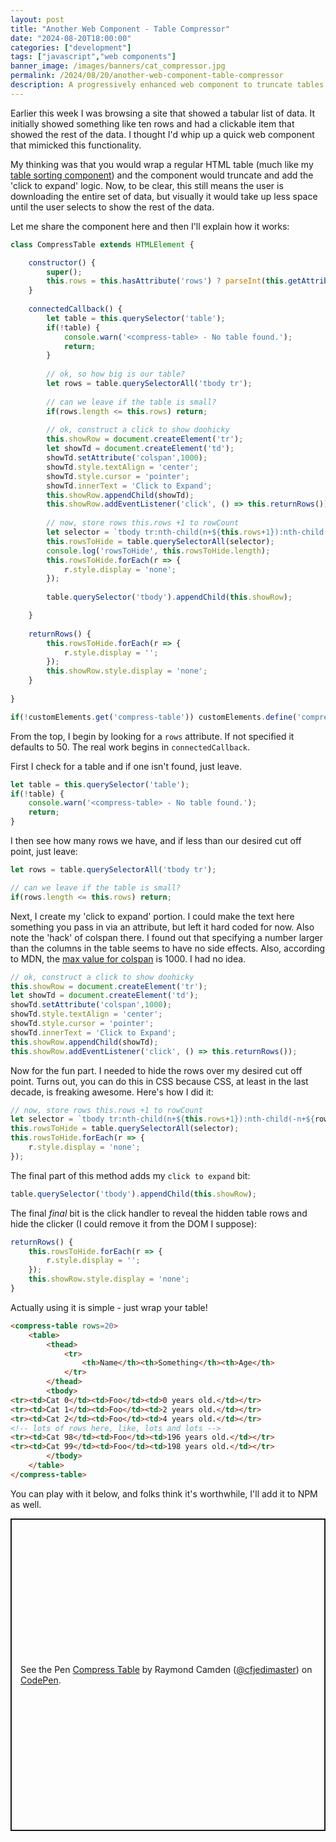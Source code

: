 ```yaml
---
layout: post
title: "Another Web Component - Table Compressor"
date: "2024-08-20T18:00:00"
categories: ["development"]
tags: ["javascript","web components"]
banner_image: /images/banners/cat_compressor.jpg
permalink: /2024/08/20/another-web-component-table-compressor
description: A progressively enhanced web component to truncate tables.
---
```


Earlier this week I was browsing a site that showed a tabular list of data. It initially showed something like ten rows and had a clickable item that showed the rest of the data. I thought I'd whip up a quick web component that mimicked this functionality. 

My thinking was that you would wrap a regular HTML table (much like my [table sorting component](https://www.raymondcamden.com/2024/06/10/table-sorter-available-via-npm)) and the component would truncate and add the 'click to expand' logic. Now, to be clear, this still means the user is downloading the entire set of data, but visually it would take up less space until the user selects to show the rest of the data. 

Let me share the component here and then I'll explain how it works:

```js
class CompressTable extends HTMLElement {

	constructor() {
		super();
		this.rows = this.hasAttribute('rows') ? parseInt(this.getAttribute('rows'),10) : 50;
	}
	
	connectedCallback() {
		let table = this.querySelector('table');
		if(!table) {
			console.warn('<compress-table> - No table found.');
			return;
		}
		
		// ok, so how big is our table?
		let rows = table.querySelectorAll('tbody tr');
		
		// can we leave if the table is small?
		if(rows.length <= this.rows) return;
		
		// ok, construct a click to show doohicky
		this.showRow = document.createElement('tr');
		let showTd = document.createElement('td');
		showTd.setAttribute('colspan',1000);
		showTd.style.textAlign = 'center';
		showTd.style.cursor = 'pointer';
		showTd.innerText = 'Click to Expand';
		this.showRow.appendChild(showTd);
		this.showRow.addEventListener('click', () => this.returnRows());
		
		// now, store rows this.rows +1 to rowCount
		let selector = `tbody tr:nth-child(n+${this.rows+1}):nth-child(-n+${rows.length})`;
		this.rowsToHide = table.querySelectorAll(selector);
		console.log('rowsToHide', this.rowsToHide.length);
		this.rowsToHide.forEach(r => {
			r.style.display = 'none';
		});
		
		table.querySelector('tbody').appendChild(this.showRow);

	}
	
	returnRows() {
		this.rowsToHide.forEach(r => {
			r.style.display = '';
		});
		this.showRow.style.display = 'none';		
	}
	
}

if(!customElements.get('compress-table')) customElements.define('compress-table', CompressTable);
```

From the top, I begin by looking for a `rows` attribute. If not specified it defaults to 50. The real work begins in `connectedCallback`.

First I check for a table and if one isn't found, just leave. 

```js
let table = this.querySelector('table');
if(!table) {
	console.warn('<compress-table> - No table found.');
	return;
}
```

I then see how many rows we have, and if less than our desired cut off point, just leave:

```js
let rows = table.querySelectorAll('tbody tr');

// can we leave if the table is small?
if(rows.length <= this.rows) return;
```

Next, I create my 'click to expand' portion. I could make the text here something you pass in via an attribute, but left it hard coded for now. Also note the 'hack' of colspan there. I found out that specifying a number larger than the columns in the table seems to have no side effects. Also, according to MDN, the [max value for colspan](https://developer.mozilla.org/en-US/docs/Web/HTML/Element/td#colspan) is 1000. I had no idea.

```js
// ok, construct a click to show doohicky
this.showRow = document.createElement('tr');
let showTd = document.createElement('td');
showTd.setAttribute('colspan',1000);
showTd.style.textAlign = 'center';
showTd.style.cursor = 'pointer';
showTd.innerText = 'Click to Expand';
this.showRow.appendChild(showTd);
this.showRow.addEventListener('click', () => this.returnRows());
```

Now for the fun part. I needed to hide the rows over my desired cut off point. Turns out, you can do this in CSS because CSS, at least in the last decade, is freaking awesome. Here's how I did it:

```js
// now, store rows this.rows +1 to rowCount
let selector = `tbody tr:nth-child(n+${this.rows+1}):nth-child(-n+${rows.length})`;
this.rowsToHide = table.querySelectorAll(selector);
this.rowsToHide.forEach(r => {
	r.style.display = 'none';
});
```

The final part of this method adds my `click to expand` bit:

```js
table.querySelector('tbody').appendChild(this.showRow);
```

The final *final* bit is the click handler to reveal the hidden table rows and hide the clicker (I could remove it from the DOM I suppose):

```js
returnRows() {
	this.rowsToHide.forEach(r => {
		r.style.display = '';
	});
	this.showRow.style.display = 'none';		
}
```

Actually using it is simple - just wrap your table!

```html
<compress-table rows=20>
	<table>
		<thead>
			<tr>
				<th>Name</th><th>Something</th><th>Age</th>
			</tr>
		</thead>
		<tbody>
<tr><td>Cat 0</td><td>Foo</td><td>0 years old.</td></tr>
<tr><td>Cat 1</td><td>Foo</td><td>2 years old.</td></tr>
<tr><td>Cat 2</td><td>Foo</td><td>4 years old.</td></tr>
<!-- lots of rows here, like, lots and lots -->
<tr><td>Cat 98</td><td>Foo</td><td>196 years old.</td></tr>
<tr><td>Cat 99</td><td>Foo</td><td>198 years old.</td></tr>		
		</tbody>
	</table>
</compress-table>
```

You can play with it below, and folks think it's worthwhile, I'll add it to NPM as well. 

<p class="codepen" data-height="500" data-theme-id="dark" data-default-tab="result" data-slug-hash="LYKQmdq" data-pen-title="Compress Table" data-editable="true" data-user="cfjedimaster" style="height: 500px; box-sizing: border-box; display: flex; align-items: center; justify-content: center; border: 2px solid; margin: 1em 0; padding: 1em;">
  <span>See the Pen <a href="https://codepen.io/cfjedimaster/pen/LYKQmdq">
  Compress Table</a> by Raymond Camden (<a href="https://codepen.io/cfjedimaster">@cfjedimaster</a>)
  on <a href="https://codepen.io">CodePen</a>.</span>
</p>
<script async src="https://cpwebassets.codepen.io/assets/embed/ei.js"></script>

<p>
